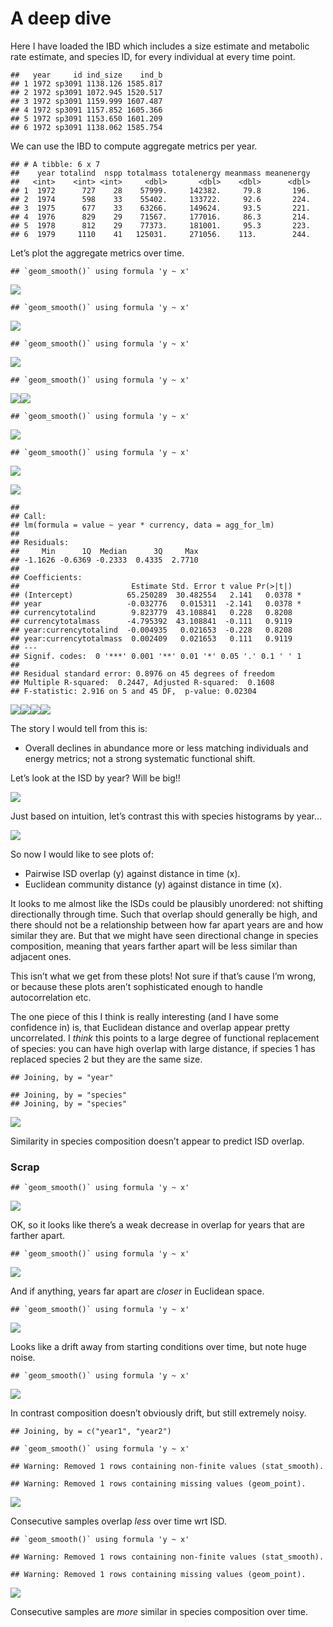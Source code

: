 A deep dive
================

Here I have loaded the IBD which includes a size estimate and metabolic
rate estimate, and species ID, for every individual at every time point.

    ##   year     id ind_size    ind_b
    ## 1 1972 sp3091 1138.126 1585.817
    ## 2 1972 sp3091 1072.945 1520.517
    ## 3 1972 sp3091 1159.999 1607.487
    ## 4 1972 sp3091 1157.852 1605.366
    ## 5 1972 sp3091 1153.650 1601.209
    ## 6 1972 sp3091 1138.062 1585.754

We can use the IBD to compute aggregate metrics per year.

    ## # A tibble: 6 x 7
    ##    year totalind  nspp totalmass totalenergy meanmass meanenergy
    ##   <int>    <int> <int>     <dbl>       <dbl>    <dbl>      <dbl>
    ## 1  1972      727    28    57999.     142382.     79.8       196.
    ## 2  1974      598    33    55402.     133722.     92.6       224.
    ## 3  1975      677    33    63266.     149624.     93.5       221.
    ## 4  1976      829    29    71567.     177016.     86.3       214.
    ## 5  1978      812    29    77373.     181001.     95.3       223.
    ## 6  1979     1110    41   125031.     271056.    113.        244.

Let’s plot the aggregate metrics over time.

    ## `geom_smooth()` using formula 'y ~ x'

![](deep_dives_files/figure-gfm/agg%20over%20time-1.png)<!-- -->

    ## `geom_smooth()` using formula 'y ~ x'

![](deep_dives_files/figure-gfm/agg%20over%20time-2.png)<!-- -->

    ## `geom_smooth()` using formula 'y ~ x'

![](deep_dives_files/figure-gfm/agg%20over%20time-3.png)<!-- -->

    ## `geom_smooth()` using formula 'y ~ x'

![](deep_dives_files/figure-gfm/agg%20over%20time-4.png)<!-- -->![](deep_dives_files/figure-gfm/agg%20over%20time-5.png)<!-- -->

    ## `geom_smooth()` using formula 'y ~ x'

![](deep_dives_files/figure-gfm/agg%20over%20time-6.png)<!-- -->

    ## `geom_smooth()` using formula 'y ~ x'

![](deep_dives_files/figure-gfm/agg%20over%20time-7.png)<!-- -->

![](deep_dives_files/figure-gfm/agg%20lms-1.png)<!-- -->

    ## 
    ## Call:
    ## lm(formula = value ~ year * currency, data = agg_for_lm)
    ## 
    ## Residuals:
    ##     Min      1Q  Median      3Q     Max 
    ## -1.1626 -0.6369 -0.2333  0.4335  2.7710 
    ## 
    ## Coefficients:
    ##                         Estimate Std. Error t value Pr(>|t|)  
    ## (Intercept)            65.250289  30.482554   2.141   0.0378 *
    ## year                   -0.032776   0.015311  -2.141   0.0378 *
    ## currencytotalind        9.823779  43.108841   0.228   0.8208  
    ## currencytotalmass      -4.795392  43.108841  -0.111   0.9119  
    ## year:currencytotalind  -0.004935   0.021653  -0.228   0.8208  
    ## year:currencytotalmass  0.002409   0.021653   0.111   0.9119  
    ## ---
    ## Signif. codes:  0 '***' 0.001 '**' 0.01 '*' 0.05 '.' 0.1 ' ' 1
    ## 
    ## Residual standard error: 0.8976 on 45 degrees of freedom
    ## Multiple R-squared:  0.2447, Adjusted R-squared:  0.1608 
    ## F-statistic: 2.916 on 5 and 45 DF,  p-value: 0.02304

![](deep_dives_files/figure-gfm/agg%20lms-2.png)<!-- -->![](deep_dives_files/figure-gfm/agg%20lms-3.png)<!-- -->![](deep_dives_files/figure-gfm/agg%20lms-4.png)<!-- -->![](deep_dives_files/figure-gfm/agg%20lms-5.png)<!-- -->

The story I would tell from this is:

  - Overall declines in abundance more or less matching individuals and
    energy metrics; not a strong systematic functional shift.

Let’s look at the ISD by year? Will be big\!\!

![](deep_dives_files/figure-gfm/isds-1.png)<!-- -->

Just based on intuition, let’s contrast this with species histograms by
year…

![](deep_dives_files/figure-gfm/composition-1.png)<!-- -->

So now I would like to see plots of:

  - Pairwise ISD overlap (y) against distance in time (x).
  - Euclidean community distance (y) against distance in time (x).

It looks to me almost like the ISDs could be plausibly unordered: not
shifting directionally through time. Such that overlap should generally
be high, and there should not be a relationship between how far apart
years are and how similar they are. But that we might have seen
directional change in species composition, meaning that years farther
apart will be less similar than adjacent ones.

This isn’t what we get from these plots\! Not sure if that’s cause I’m
wrong, or because these plots aren’t sophisticated enough to handle
autocorrelation etc.

The one piece of this I think is really interesting (and I have some
confidence in) is, that Euclidean distance and overlap appear pretty
uncorrelated. I *think* this points to a large degree of functional
replacement of species: you can have high overlap with large distance,
if species 1 has replaced species 2 but they are the same size.

    ## Joining, by = "year"

    ## Joining, by = "species"
    ## Joining, by = "species"

![](deep_dives_files/figure-gfm/overlap%20v%20eucl-1.png)<!-- -->

Similarity in species composition doesn’t appear to predict ISD overlap.

### Scrap

    ## `geom_smooth()` using formula 'y ~ x'

![](deep_dives_files/figure-gfm/year%20dist%20v%20overlap-1.png)<!-- -->

OK, so it looks like there’s a weak decrease in overlap for years that
are farther apart.

    ## `geom_smooth()` using formula 'y ~ x'

![](deep_dives_files/figure-gfm/distance%20v%20eucl-1.png)<!-- -->

And if anything, years far apart are *closer* in Euclidean space.

    ## `geom_smooth()` using formula 'y ~ x'

![](deep_dives_files/figure-gfm/since%201972%20overlap-1.png)<!-- -->

Looks like a drift away from starting conditions over time, but note
huge noise.

    ## `geom_smooth()` using formula 'y ~ x'

![](deep_dives_files/figure-gfm/eucl%20since%201972-1.png)<!-- -->

In contrast composition doesn’t obviously drift, but still extremely
noisy.

    ## Joining, by = c("year1", "year2")

    ## `geom_smooth()` using formula 'y ~ x'

    ## Warning: Removed 1 rows containing non-finite values (stat_smooth).

    ## Warning: Removed 1 rows containing missing values (geom_point).

![](deep_dives_files/figure-gfm/consecutive%20overlap-1.png)<!-- -->

Consecutive samples overlap *less* over time wrt ISD.

    ## `geom_smooth()` using formula 'y ~ x'

    ## Warning: Removed 1 rows containing non-finite values (stat_smooth).

    ## Warning: Removed 1 rows containing missing values (geom_point).

![](deep_dives_files/figure-gfm/consecutive%20eucl-1.png)<!-- -->

Consecutive samples are *more* similar in species composition over time.
